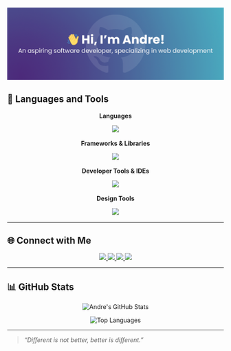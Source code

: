 <!-- Header Image -->
<p align="center">
  <img src="blob/master/github-header.png" alt="GitHub Profile Header" />
</p>

## 🚀 Languages and Tools

<p align="center"><strong>Languages</strong></p>
<p align="center">
  <img src="https://skillicons.dev/icons?i=html,css,js,py,cs,java,arduino" />
</p>

<p align="center"><strong>Frameworks & Libraries</strong></p>
<p align="center">
  <img src="https://skillicons.dev/icons?i=tailwind" />
</p>

<p align="center"><strong>Developer Tools & IDEs</strong></p>
<p align="center">
  <img src="https://skillicons.dev/icons?i=vscode,git,github" />
</p>

<p align="center"><strong>Design Tools</strong></p>
<p align="center">
  <img src="https://skillicons.dev/icons?i=ps" />
</p>

---

## 🌐 Connect with Me

<p align="center">
  <a href="https://www.youtube.com/@floors4376" target="_blank">
    <img src="https://img.shields.io/badge/YouTube-%23FF0000.svg?&style=for-the-badge&logo=youtube&logoColor=white" />
  </a>
  <a href="https://www.facebook.com/andreryanflores15" target="_blank">
    <img src="https://img.shields.io/badge/Facebook-%231877F2.svg?&style=for-the-badge&logo=facebook&logoColor=white" />
  </a>
  <a href="https://www.instagram.com/andre.floors/" target="_blank">
    <img src="https://img.shields.io/badge/Instagram-%23E4405F.svg?&style=for-the-badge&logo=instagram&logoColor=white" />
  </a>
  <a href="https://www.linkedin.com/in/andre-ryan-flores-5b246b301/" target="_blank">
    <img src="https://img.shields.io/badge/LinkedIn-%230A66C2.svg?&style=for-the-badge&logoColor=white" />
  </a>
</p>

---

## 📊 GitHub Stats

<p align="center">
  <img src="https://github-readme-stats.vercel.app/api?username=andre-floors&theme=tokyonight&show_icons=true&hide_border=true&count_private=true" alt="Andre's GitHub Stats" />
</p>

<p align="center">
  <img src="https://github-readme-stats.vercel.app/api/top-langs/?username=andre-floors&theme=tokyonight&show_icons=true&hide_border=true&layout=compact" alt="Top Languages" />
</p>

---

> *“Different is not better, better is different.”*

<!---
andre-floors/andre-floors is a ✨ special ✨ repository because its `README.md` (this file) appears on your GitHub profile.
You can click the Preview link to take a look at your changes.
--->
